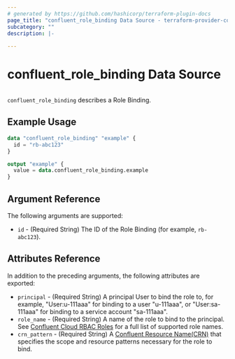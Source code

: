 ```yaml
---
# generated by https://github.com/hashicorp/terraform-plugin-docs
page_title: "confluent_role_binding Data Source - terraform-provider-confluent"
subcategory: ""
description: |-
  
---
```


# confluent_role_binding Data Source

<img src="https://img.shields.io/badge/Lifecycle%20Stage-General%20Availability-%2345c6e8" alt="">

`confluent_role_binding` describes a Role Binding.

## Example Usage

```terraform
data "confluent_role_binding" "example" {
  id = "rb-abc123"
}

output "example" {
  value = data.confluent_role_binding.example
}
```

<!-- schema generated by tfplugindocs -->
## Argument Reference

The following arguments are supported:

- `id` - (Required String) The ID of the Role Binding (for example, `rb-abc123`).

## Attributes Reference

In addition to the preceding arguments, the following attributes are exported:

- `principal` - (Required String) A principal User to bind the role to, for example, "User:u-111aaa" for binding to a user "u-111aaa", or "User:sa-111aaa" for binding to a service account "sa-111aaa".
- `role_name` - (Required String) A name of the role to bind to the principal. See [Confluent Cloud RBAC Roles](https://docs.confluent.io/cloud/current/access-management/access-control/cloud-rbac.html#ccloud-rbac-roles) for a full list of supported role names.
- `crn_pattern` - (Required String) A [Confluent Resource Name(CRN)](https://docs.confluent.io/cloud/current/api.html#section/Identifiers-and-URLs/Confluent-Resource-Names-(CRNs)) that specifies the scope and resource patterns necessary for the role to bind.
